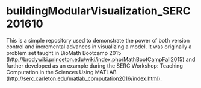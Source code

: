 # buildingModularVisualization_SERC201610

This is a simple repository used to demonstrate the power of both version control and incremental advances in visualizing a model. It was originally a problem set taught in BioMath Bootcamp 2015 (http://brodywiki.princeton.edu/wiki/index.php/MathBootCampFall2015) and further developed as an example during the SERC Workshop: Teaching Computation in the Sciences Using MATLAB (http://serc.carleton.edu/matlab_computation2016/index.html).
